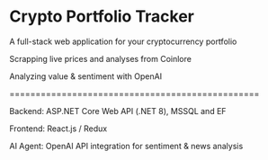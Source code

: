 # Crypto Portfolio Tracker

A full-stack web application for your cryptocurrency portfolio

Scrapping live prices and analyses from Coinlore

Analyzing value & sentiment with OpenAI

================================================

Backend: ASP.NET Core Web API (.NET 8), MSSQL and EF

Frontend: React.js / Redux

AI Agent: OpenAI API integration for sentiment & news analysis
